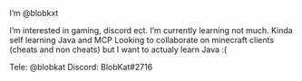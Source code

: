 I’m @blobkxt

I’m interested in gaming, discord ect.
I’m currently learning not much. Kinda self learning Java and MCP
Looking to collaborate on minecraft clients (cheats and non cheats) but I want to actualy learn Java :(

Tele: @blobkat Discord: BlobKat#2716


